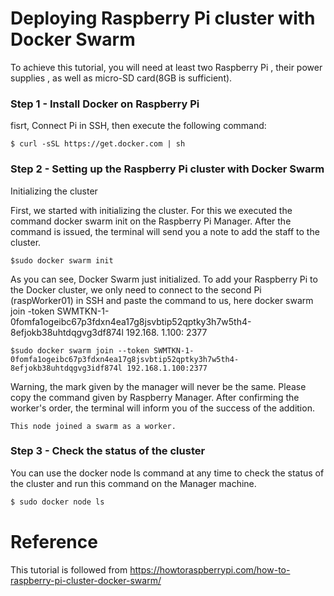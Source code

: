 # Deploying Raspberry Pi cluster with Docker Swarm

To achieve this tutorial, you will need at least two Raspberry Pi , their power supplies , as well as micro-SD card(8GB is sufficient).



### Step 1 - Install Docker on Raspberry Pi
fisrt, Connect Pi in SSH, then execute the following command:

```
$ curl -sSL https://get.docker.com | sh
```

### Step 2 - Setting up the Raspberry Pi cluster with Docker Swarm
Initializing the cluster

First, we started with initializing the cluster. For this we executed the command docker swarm init on the Raspberry Pi Manager.
After the command is issued, the terminal will send you a note to add the staff to the cluster.

```
$sudo docker swarm init
```
As you can see, Docker Swarm just initialized. To add your Raspberry Pi to the Docker cluster, we only need to connect to the second Pi (raspWorker01) in SSH and paste the command to us, here docker swarm join -token SWMTKN-1-0fomfa1ogeibc67p3fdxn4ea17g8jsvbtip52qptky3h7w5th4-8efjokb38uhtdqgvg3df874l 192.168. 1.100: 2377

```
$sudo docker swarm join --token SWMTKN-1-0fomfa1ogeibc67p3fdxn4ea17g8jsvbtip52qptky3h7w5th4-8efjokb38uhtdqgvg3idf874l 192.168.1.100:2377
```
Warning, the mark given by the manager will never be the same. Please copy the command given by Raspberry Manager.
After confirming the worker's order, the terminal will inform you of the success of the addition.

```
This node joined a swarm as a worker.
```


### Step 3 - Check the status of the cluster
You can use the docker node ls command at any time to check the status of the cluster and run this command on the Manager machine.
```sh
$ sudo docker node ls
```

# Reference
This tutorial is followed from https://howtoraspberrypi.com/how-to-raspberry-pi-cluster-docker-swarm/
